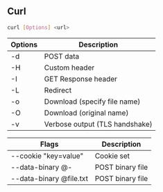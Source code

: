 ## Curl

```sh
curl [Options] <url>
```

| Options | Description                      |
| ------- | -------------------------------- |
| -d      | POST data                        |
| -H      | Custom header                    |
| -I      | GET Response header              |
| -L      | Redirect                         |
| -o      | Download (specify file name)     |
| -O      | Download (original name)         |
| -v      | Verbose output (TLS handshake)   |

| Flags                   | Description      |
| ----------------------- | ---------------- |
| --cookie "key=value"    | Cookie set       |
| --data-binary @-        | POST binary file |
| --data-binary @file.txt | POST binary file |
